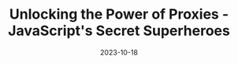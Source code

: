 ---
date: 2023-10-18
tags: js, ts, proxy, proxies
name: delpuppo.net
url: https://blog.delpuppo.net/unlocking-the-power-of-proxies-javascripts-secret-superheroes
type: article
title: Unlocking the Power of Proxies - JavaScript's Secret Superheroes
slides_url:
recording_url:
city:
country:
country_code:
language: English
---